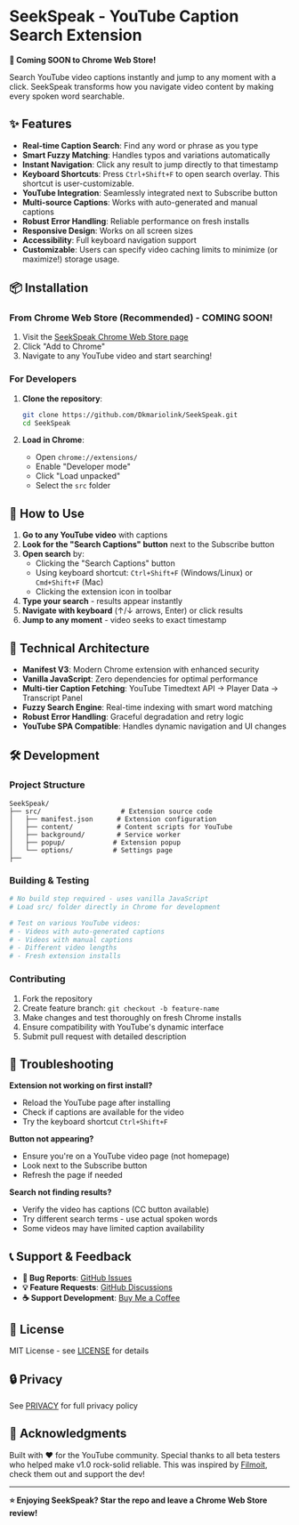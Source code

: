 # SeekSpeak - YouTube Caption Search Extension

**🚀 Coming SOON to Chrome Web Store!**

Search YouTube video captions instantly and jump to any moment with a click. SeekSpeak transforms how you navigate video content by making every spoken word searchable.


## ✨ Features

- **Real-time Caption Search**: Find any word or phrase as you type
- **Smart Fuzzy Matching**: Handles typos and variations automatically  
- **Instant Navigation**: Click any result to jump directly to that timestamp
- **Keyboard Shortcuts**: Press `Ctrl+Shift+F` to open search overlay. This shortcut is user-customizable.
- **YouTube Integration**: Seamlessly integrated next to Subscribe button
- **Multi-source Captions**: Works with auto-generated and manual captions
- **Robust Error Handling**: Reliable performance on fresh installs
- **Responsive Design**: Works on all screen sizes
- **Accessibility**: Full keyboard navigation support
- **Customizable**: Users can specify video caching limits to minimize (or maximize!) storage usage.

## 📦 Installation

### From Chrome Web Store (Recommended) - COMING SOON!
1. Visit the [SeekSpeak Chrome Web Store page](https://chrome.google.com/webstore)
2. Click "Add to Chrome"
3. Navigate to any YouTube video and start searching!

### For Developers
1. **Clone the repository**:
   ```bash
   git clone https://github.com/Dkmariolink/SeekSpeak.git
   cd SeekSpeak
   ```

2. **Load in Chrome**:
   - Open `chrome://extensions/`
   - Enable "Developer mode" 
   - Click "Load unpacked" 
   - Select the `src` folder

## 🎯 How to Use

1. **Go to any YouTube video** with captions
2. **Look for the "Search Captions" button** next to the Subscribe button
3. **Open search** by:
   - Clicking the "Search Captions" button
   - Using keyboard shortcut: `Ctrl+Shift+F` (Windows/Linux) or `Cmd+Shift+F` (Mac)
   - Clicking the extension icon in toolbar
4. **Type your search** - results appear instantly
5. **Navigate with keyboard** (↑/↓ arrows, Enter) or click results
6. **Jump to any moment** - video seeks to exact timestamp

## 🔧 Technical Architecture

- **Manifest V3**: Modern Chrome extension with enhanced security
- **Vanilla JavaScript**: Zero dependencies for optimal performance  
- **Multi-tier Caption Fetching**: YouTube Timedtext API → Player Data → Transcript Panel
- **Fuzzy Search Engine**: Real-time indexing with smart word matching
- **Robust Error Handling**: Graceful degradation and retry logic
- **YouTube SPA Compatible**: Handles dynamic navigation and UI changes

## 🛠️ Development

### Project Structure
```
SeekSpeak/
├── src/                    # Extension source code
│   ├── manifest.json      # Extension configuration
│   ├── content/           # Content scripts for YouTube
│   ├── background/        # Service worker
│   ├── popup/            # Extension popup
│   └── options/          # Settings page
├──
```

### Building & Testing
```bash
# No build step required - uses vanilla JavaScript
# Load src/ folder directly in Chrome for development

# Test on various YouTube videos:
# - Videos with auto-generated captions
# - Videos with manual captions  
# - Different video lengths
# - Fresh extension installs
```

### Contributing
1. Fork the repository
2. Create feature branch: `git checkout -b feature-name`
3. Make changes and test thoroughly on fresh Chrome installs
4. Ensure compatibility with YouTube's dynamic interface
5. Submit pull request with detailed description

## 🐛 Troubleshooting

**Extension not working on first install?**
- Reload the YouTube page after installing
- Check if captions are available for the video
- Try the keyboard shortcut `Ctrl+Shift+F`

**Button not appearing?**
- Ensure you're on a YouTube video page (not homepage)
- Look next to the Subscribe button
- Refresh the page if needed

**Search not finding results?**
- Verify the video has captions (CC button available)
- Try different search terms - use actual spoken words
- Some videos may have limited caption availability

## 📞 Support & Feedback

- **🐛 Bug Reports**: [GitHub Issues](https://github.com/Dkmariolink/SeekSpeak/issues)
- **💡 Feature Requests**: [GitHub Discussions](https://github.com/Dkmariolink/SeekSpeak/discussions)
- **☕ Support Development**: [Buy Me a Coffee](https://buymeacoffee.com/dkmariolink)

## 📄 License

MIT License - see [LICENSE](https://github.com/Dkmariolink/SeekSpeak/tree/master?tab=MIT-1-ov-file#readme) for details

## 🔒 Privacy

See [PRIVACY](https://github.com/Dkmariolink/SeekSpeak/blob/master/PRIVACY.md) for full privacy policy

## 🙏 Acknowledgments

Built with ❤️ for the YouTube community. Special thanks to all beta testers who helped make v1.0 rock-solid reliable.
This was inspired by [Filmoit](https://filmot.com/), check them out and support the dev! 

---

**⭐ Enjoying SeekSpeak? Star the repo and leave a Chrome Web Store review!**
